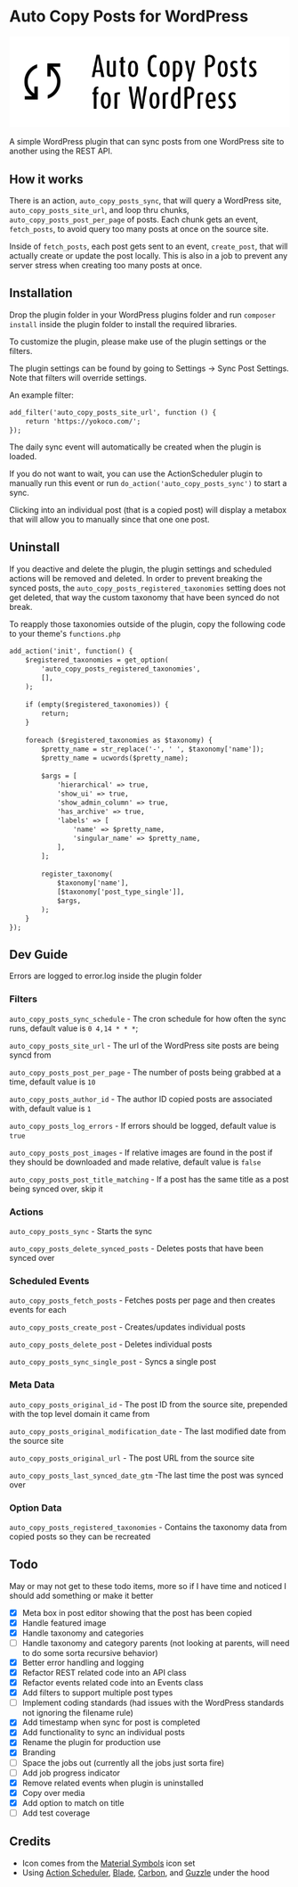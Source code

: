 # Auto Copy Posts for WordPress

![banner](https://raw.githubusercontent.com/nickstewart95/auto-copy-posts-for-wordpress/main/banner-772x250.png)

A simple WordPress plugin that can sync posts from one WordPress site to another using the REST API.

## How it works

There is an action, `auto_copy_posts_sync`, that will query a WordPress site, `auto_copy_posts_site_url`, and loop thru chunks, `auto_copy_posts_post_per_page` of posts. Each chunk gets an event, `fetch_posts`, to avoid query too many posts at once on the source site.

Inside of `fetch_posts`, each post gets sent to an event, `create_post`, that will actually create or update the post locally. This is also in a job to prevent any server stress when creating too many posts at once.

## Installation

Drop the plugin folder in your WordPress plugins folder and run `composer install` inside the plugin folder to install the required libraries.

To customize the plugin, please make use of the plugin settings or the filters.

The plugin settings can be found by going to Settings -> Sync Post Settings. Note that filters will override settings.

An example filter:

```
add_filter('auto_copy_posts_site_url', function () {
	return 'https://yokoco.com/';
});
```

The daily sync event will automatically be created when the plugin is loaded.

If you do not want to wait, you can use the ActionScheduler plugin to manually run this event or run `do_action('auto_copy_posts_sync')` to start a sync.

Clicking into an individual post (that is a copied post) will display a metabox that will allow you to manually since that one one post.

## Uninstall

If you deactive and delete the plugin, the plugin settings and scheduled actions will be removed and deleted. In order to prevent breaking the synced posts, the `auto_copy_posts_registered_taxonomies` setting does not get deleted, that way the custom taxonomy that have been synced do not break.

To reapply those taxonomies outside of the plugin, copy the following code to your theme's `functions.php`

```
add_action('init', function() {
	$registered_taxonomies = get_option(
		'auto_copy_posts_registered_taxonomies',
		[],
	);

	if (empty($registered_taxonomies)) {
		return;
	}

	foreach ($registered_taxonomies as $taxonomy) {
		$pretty_name = str_replace('-', ' ', $taxonomy['name']);
		$pretty_name = ucwords($pretty_name);

		$args = [
			'hierarchical' => true,
			'show_ui' => true,
			'show_admin_column' => true,
			'has_archive' => true,
			'labels' => [
				'name' => $pretty_name,
				'singular_name' => $pretty_name,
			],
		];

		register_taxonomy(
			$taxonomy['name'],
			[$taxonomy['post_type_single']],
			$args,
		);
	}
});
```

## Dev Guide

Errors are logged to error.log inside the plugin folder

### Filters

`auto_copy_posts_sync_schedule` - The cron schedule for how often the sync runs, default value is `0 4,14 * * *`;

`auto_copy_posts_site_url` - The url of the WordPress site posts are being syncd from

`auto_copy_posts_post_per_page` - The number of posts being grabbed at a time, default value is `10`

`auto_copy_posts_author_id` - The author ID copied posts are associated with, default value is `1`

`auto_copy_posts_log_errors` - If errors should be logged, default value is `true`

`auto_copy_posts_post_images` - If relative images are found in the post if they should be downloaded and made relative, default value is `false`

`auto_copy_posts_post_title_matching` - If a post has the same title as a post being synced over, skip it

### Actions

`auto_copy_posts_sync` - Starts the sync

`auto_copy_posts_delete_synced_posts` - Deletes posts that have been synced over

### Scheduled Events

`auto_copy_posts_fetch_posts` - Fetches posts per page and then creates events for each

`auto_copy_posts_create_post` - Creates/updates individual posts

`auto_copy_posts_delete_post` - Deletes individual posts

`auto_copy_posts_sync_single_post` - Syncs a single post

### Meta Data

`auto_copy_posts_original_id` - The post ID from the source site, prepended with the top level domain it came from

`auto_copy_posts_original_modification_date` - The last modified date from the source site

`auto_copy_posts_original_url` - The post URL from the source site

`auto_copy_posts_last_synced_date_gtm` -The last time the post was synced over

### Option Data

`auto_copy_posts_registered_taxonomies` - Contains the taxonomy data from copied posts so they can be recreated

## Todo

May or may not get to these todo items, more so if I have time and noticed I should add something or make it better

- [x] Meta box in post editor showing that the post has been copied
- [x] Handle featured image
- [x] Handle taxonomy and categories
- [ ] Handle taxonomy and category parents (not looking at parents, will need to do some sorta recursive behavior)
- [x] Better error handling and logging
- [x] Refactor REST related code into an API class
- [x] Refactor events related code into an Events class
- [x] Add filters to support multiple post types
- [ ] Implement coding standards (had issues with the WordPress standards not ignoring the filename rule)
- [x] Add timestamp when sync for post is completed
- [x] Add functionality to sync an individual posts
- [x] Rename the plugin for production use
- [x] Branding
- [ ] Space the jobs out (currently all the jobs just sorta fire)
- [ ] Add job progress indicator
- [x] Remove related events when plugin is uninstalled
- [x] Copy over media
- [x] Add option to match on title
- [ ] Add test coverage

## Credits

- Icon comes from the [Material Symbols](https://fonts.google.com/icons) icon set
- Using [Action Scheduler](https://actionscheduler.org/), [Blade](https://github.com/jenssegers/blade), [Carbon](https://carbon.nesbot.com/), and [Guzzle](https://github.com/guzzle/guzzle) under the hood
